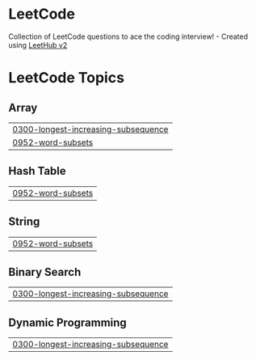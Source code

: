 # LeetCode
Collection of LeetCode questions to ace the coding interview! - Created using [LeetHub v2](https://github.com/arunbhardwaj/LeetHub-2.0)

<!---LeetCode Topics Start-->
# LeetCode Topics
## Array
|  |
| ------- |
| [0300-longest-increasing-subsequence](https://github.com/himanshusingla2004/LeetCode/tree/master/0300-longest-increasing-subsequence) |
| [0952-word-subsets](https://github.com/himanshusingla2004/LeetCode/tree/master/0952-word-subsets) |
## Hash Table
|  |
| ------- |
| [0952-word-subsets](https://github.com/himanshusingla2004/LeetCode/tree/master/0952-word-subsets) |
## String
|  |
| ------- |
| [0952-word-subsets](https://github.com/himanshusingla2004/LeetCode/tree/master/0952-word-subsets) |
## Binary Search
|  |
| ------- |
| [0300-longest-increasing-subsequence](https://github.com/himanshusingla2004/LeetCode/tree/master/0300-longest-increasing-subsequence) |
## Dynamic Programming
|  |
| ------- |
| [0300-longest-increasing-subsequence](https://github.com/himanshusingla2004/LeetCode/tree/master/0300-longest-increasing-subsequence) |
<!---LeetCode Topics End-->